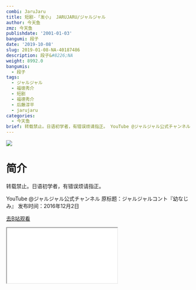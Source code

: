 ```yaml
---
combi: JaruJaru
title: 短剧-「发小」 JARUJARU/ジャルジャル
author: 今天鱼
zmz: 今天鱼
publishdate: '2001-01-03'
bangumi: 段子
date: '2019-10-08'
slug: 2019-01-08-NA-40187486
description: 段子&#8226;NA
weight: 8992.0
bangumis:
  - 段子
tags:
  - ジャルジャル
  - 福徳秀介
  - 短剧
  - 福德秀介
  - 后藤淳平
  - jarujaru
categories:
  - 今天鱼
brief: 转载禁止。日语初学者，有错误烦请指正。 YouTube @ジャルジャル公式チャンネル 原标题：ジャルジャルコント『幼なじみ』 发布时间：2016年12月2日
---
```

![](https://i.imgur.com/0uZXtOP.jpg)
# 简介  
转载禁止。日语初学者，有错误烦请指正。

YouTube @ジャルジャル公式チャンネル
原标题：ジャルジャルコント『幼なじみ』
发布时间：2016年12月2日  

[去B站观看](https://www.bilibili.com/video/av40187486/)
<div class ="resp-container"><iframe class="testiframe" src="//player.bilibili.com/player.html?aid=40187486"", scrolling="no", allowfullscreen="true" > </iframe></div> 
